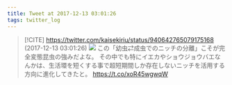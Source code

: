 ```yaml
---
title: Tweet at 2017-12-13 03:01:26
tags: twitter_log
---
```


> [!CITE] https://twitter.com/kaisekiriu/status/940642765079175168 (2017-12-13 03:01:26)
> ![](https://twitter.com/kaisekiriu/status/940642765079175168)
> この「幼虫⇄成虫でのニッチの分離」こそが完全変態昆虫の強みだよな。
> その中でも特にイエカやショウジョウバエなんかは、生活環を短くする事で超短期間しか存在しないニッチを活用する方向に進化してきたと。 https://t.co/xoR45wgwqW
